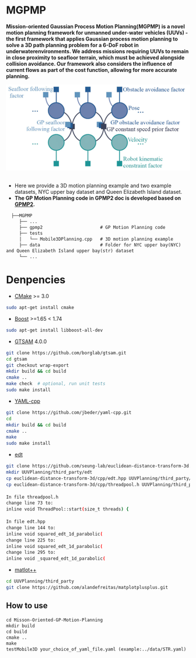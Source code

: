 # MGPMP
**Mission-oriented Gaussian Process Motion Planning(MGPMP) is a novel motion planning framework for unmanned under-water vehicles (UUVs) - the first framework
that applies Gaussian process motion planning to solve a 3D path planning problem for a 6-DoF robot in underwaterenvironments. We address missions requiring UUVs to remain
in close proximity to seafloor terrain, which must be achieved alongside collision avoidance. Our framework also considers the influence of current flows as part of the cost function, allowing for more accurate planning.**
<p align="center"><img src="factor.jpg" width=900></p>

## 
 - Here we provide a 3D motion planning example and two example datasets, NYC upper bay dataset and Queen Elizabeth Island dataset.
 - **The GP Motion Planning code in GPMP2 doc is developed based on [GPMP2](https://github.com/borglab/gpmp2.git).**
```
  ├──MGPMP
     ├── ...
     ├── gpmp2                      # GP Motion Planning code
     ├── tests
     │   └── Mobile3DPlanning.cpp   # 3D motion planning example
     ├── data                       # Folder for NYC upper bay(NYC) and Queen Elizabeth Island upper bay(str) dataset
     └── ...
  ```
# Denpencies
- [CMake](http://www.cmake.org/cmake/resources/software.html) >= 3.0 
```bash
sudo apt-get install cmake
```
- [Boost](http://www.boost.org/users/download/) >=1.65 < 1.74
```bash
sudo apt-get install libboost-all-dev
```

- [GTSAM](https://github.com/borglab/gtsam.git) 4.0.0
```bash
git clone https://github.com/borglab/gtsam.git
cd gtsam
git checkout wrap-export
mkdir build && cd build
cmake ..
make check  # optional, run unit tests
sudo make install
```

- [ YAML-cpp](https://github.com/jbeder/yaml-cpp.git) 
```bash
git clone https://github.com/jbeder/yaml-cpp.git
cd 
mkdir build && cd build
cmake ..
make
sudo make install
```

- [edt](https://github.com/seung-lab/euclidean-distance-transform-3d)
```bash
git clone https://github.com/seung-lab/euclidean-distance-transform-3d.git
mkdir UUVPlanning/third_party/edt
cp euclidean-distance-transform-3d/cpp/edt.hpp UUVPlanning/third_party/edt
cp euclidean-distance-transform-3d/cpp/threadpool.h UUVPlanning/third_party/edt

In file threadpool.h
change line 73 to:
inline void ThreadPool::start(size_t threads) {

In file edt.hpp
change line 144 to:
inline void squared_edt_1d_parabolic(
change line 225 to:
inline void squared_edt_1d_parabolic(
change line 295 to:
inline void _squared_edt_1d_parabolic(

```

- [matlot++](https://github.com/alandefreitas/matplotplusplus)
```bash
cd UUVPlanning/third_party
git clone https://github.com/alandefreitas/matplotplusplus.git
```
## How to use

```
cd Misson-Oriented-GP-Motion-Planning
mkdir build
cd build
cmake ..
make
testMobile3D your_choice_of_yaml_file.yaml (example:../data/STR.yaml)
```


